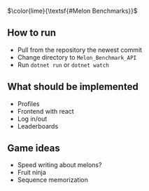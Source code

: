 $\color{lime}{\textsf{#Melon Benchmarks}}$

## How to run

- Pull from the repository the newest commit
- Change directory to `Melon_Benchmark_API`
- Run `dotnet run` or `dotnet watch` 

## What should be implemented

- Profiles
- Frontend with react 
- Log in/out
- Leaderboards

## Game ideas
- Speed writing about melons?
- Fruit ninja
- Sequence memorization

